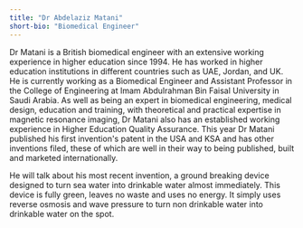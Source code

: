 ```yaml
---
title: "Dr Abdelaziz Matani"
short-bio: "Biomedical Engineer"
---
```


Dr Matani is a British biomedical engineer with an extensive working experience
in higher education since 1994. He has worked in higher education institutions
in different countries such as UAE, Jordan, and UK. He is currently working as
a Biomedical Engineer and Assistant Professor in the College of Engineering at
Imam Abdulrahman Bin Faisal University in Saudi Arabia. As well as being an
expert in biomedical engineering, medical design, education and training, with
theoretical and practical expertise in magnetic resonance imaging, Dr Matani
also has an established working experience in Higher Education Quality
Assurance. This year Dr Matani published his first invention's patent in the
USA and KSA and has other inventions filed, these of which are well in their
way to being published, built and marketed internationally.

He will talk about his most recent invention, a ground breaking device designed
to turn sea water into drinkable water almost immediately. This device is fully
green, leaves no waste and uses no energy. It simply uses reverse osmosis and
wave pressure to turn non drinkable water into drinkable water on the spot.
